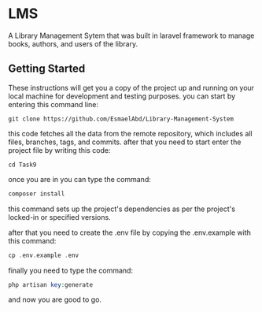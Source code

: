 # LMS
A Library Management Sytem that was built in laravel framework to manage books, authors, and users of the library.

## Getting Started
These instructions will get you a copy of the project up and running on your local machine for development and testing purposes.
you can start by entering this command line:
```git
git clone https://github.com/EsmaelAbd/Library-Management-System
```

this code fetches all the data from the remote repository, which includes all files, branches, tags, and commits.
after that you need to start enter the project file by writing this code:

```git
cd Task9
```

once you are in you can type the command:
```php
composer install
```
this command sets up the project's dependencies as per the project's locked-in or specified versions.

after that you need to create the .env file by copying the .env.example with this command:
```php
cp .env.example .env
```

finally you need to type the command:
```php
php artisan key:generate
```
and now you are good to go.

